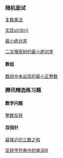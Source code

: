 ### 随机面试

[复数乘法](复数乘法.md)

[实现strStr()](实现strStr().md)

[最小绝对差](最小绝对差.md)

[二叉搜索树的最小绝对差](二叉搜索树的最小绝对差.md)

#### 数组

[数组中未出现的最小正整数](数组中未出现的最小正整数.md)

### 腾讯精选练习题

#### 数学问题

[整数反转](整数反转.md)

#### 双指针

[最接近的三数之和](最接近的三数之和.md)

[反转字符串中的单词III](反转字符串中的单词III.md)

[](.md)

[](.md)

[](.md)

[](.md)

[](.md)
